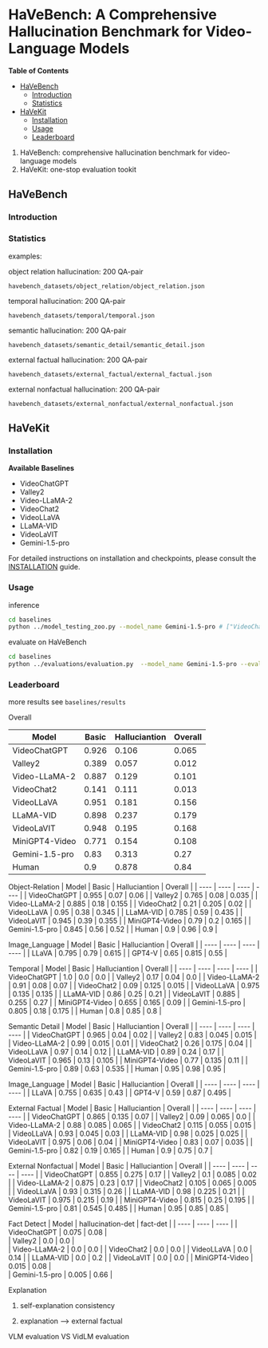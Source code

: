 # HaVeBench: A Comprehensive Hallucination Benchmark for Video-Language Models

**Table of Contents**

- [HaVeBench](#havebench)
    - [Introduction](#introduction)
    - [Statistics](#statistics)
- [HaVeKit](#havekit)
    - [Installation](#installation)
    - [Usage](#usage)
    - [Leaderboard](#leaderboard)

1. HaVeBench: comprehensive hallucination benchmark for video-language models
2. HaVeKit: one-stop evaluation tookit

## HaVeBench


### Introduction


### Statistics



examples:



object relation hallucination: 200 QA-pair

`havebench_datasets/object_relation/object_relation.json`

temporal hallucination: 200 QA-pair

`havebench_datasets/temporal/temporal.json`

semantic hallucination: 200 QA-pair

`havebench_datasets/semantic_detail/semantic_detail.json`

external factual hallucination: 200 QA-pair

`havebench_datasets/external_factual/external_factual.json`

external nonfactual hallucination: 200 QA-pair

`havebench_datasets/external_nonfactual/external_nonfactual.json`


## HaVeKit 

### Installation


**Available Baselines**

- VideoChatGPT
- Valley2
- Video-LLaMA-2
- VideoChat2
- VideoLLaVA
- LLaMA-VID
- VideoLaVIT
- Gemini-1.5-pro

For detailed instructions on installation and checkpoints, please consult the [INSTALLATION](INSTALLATION.md) guide.



### Usage

inference
```bash
cd baselines
python ../model_testing_zoo.py --model_name Gemini-1.5-pro # ["VideoChatGPT", "Valley", "Video-LLaMA-2", "VideoChat2", "VideoLLaVA", "LLaMA-VID", "VideoLaVIT", "Gemini-1.5-pro"])
```

evaluate on HaVeBench
```bash
cd baselines
python ../evaluations/evaluation.py  --model_name Gemini-1.5-pro --eval_obj # [--eval_]
```



### Leaderboard

more results see `baselines/results`



Overall

|  Model    |  Basic    |  Halluciantion     |  Overall |
| ---- | ---- | ---- | ---- |
|  VideoChatGPT    |  0.926    |  0.106    | 0.065     |
|  Valley2    |   0.389   |  0.057    | 0.012     |
|  Video-LLaMA-2    |  0.887    | 0.129     | 0.101     |
|  VideoChat2    |  0.141    | 0.111     | 0.013     |
|  VideoLLaVA    |   0.951   |  0.181    |  0.156    |
|  LLaMA-VID    |   0.898   |  0.237    |  0.179    |
|  VideoLaVIT    |  0.948    |  0.195    | 0.168     |
|  MiniGPT4-Video    |    0.771  |  0.154    |  0.108    |
|  Gemini-1.5-pro    |     0.83 |  0.313    |  0.27    |
|Human | 0.9 | 0.878 | 0.84 |


Object-Relation
|  Model    |  Basic    |  Halluciantion     |  Overall |
| ---- | ---- | ---- | ---- |
|  VideoChatGPT    | 0.955     |  0.07    |  0.06    |
|  Valley2    |   0.765   | 0.08     |  0.035    |
|  Video-LLaMA-2    |  0.885    | 0.18     | 0.155     |
|  VideoChat2    |    0.21  |   0.205   | 0.02     |
|  VideoLLaVA    |  0.95    | 0.38     | 0.345     |
|  LLaMA-VID    |   0.785   |  0.59    |  0.435    |
|  VideoLaVIT    |    0.945  |  0.39    | 0.355     |
|  MiniGPT4-Video    |  0.79    |  0.2    | 0.165     |
|  Gemini-1.5-pro    |  0.845    |  0.56    | 0.52     |
|  Human    |  0.9    |  0.96    | 0.9     |



Image_Language 
|  Model    |  Basic    |  Halluciantion     |  Overall |
| ---- | ---- | ---- | ---- |
|  LLaVA    |  0.795    |  0.79    | 0.615     |
|  GPT4-V    |  0.65    |  0.815    | 0.55     |


Temporal
|  Model    |  Basic    |  Halluciantion     |  Overall |
| ---- | ---- | ---- | ---- |
|  VideoChatGPT    |   1.0   |  0.0    | 0.0     |
|  Valley2    |   0.17   |  0.04    |  0.0    |
|  Video-LLaMA-2    |   0.91   |  0.08    |  0.07    |
|  VideoChat2    |   0.09   |  0.125    | 0.015     |
|  VideoLLaVA    |  0.975    |  0.135    |  0.135    |
|  LLaMA-VID    |    0.86  |  0.25    | 0.21     |
|  VideoLaVIT    |  0.885    | 0.255     |  0.27    |
|  MiniGPT4-Video    |  0.655    |  0.165    | 0.09     |
|  Gemini-1.5-pro    |    0.805  | 0.18     |  0.175    |
|  Human    |  0.8    |  0.85    | 0.8     |


Semantic Detail
|  Model    |  Basic    |  Halluciantion     |  Overall |
| ---- | ---- | ---- | ---- |
|  VideoChatGPT    |  0.965    |  0.04    |  0.02    |
|  Valley2    |    0.83  |  0.045    |  0.015    |
|  Video-LLaMA-2    |  0.99    | 0.015     | 0.01     |
|  VideoChat2    |  0.26    |  0.175    | 0.04     |
|  VideoLLaVA    |  0.97    |  0.14    |   0.12   |
|  LLaMA-VID    |   0.89   |  0.24    |  0.17    |
|  VideoLaVIT    |   0.965   |   0.13   |  0.105    |
|  MiniGPT4-Video    |  0.77    |  0.135    | 0.11     |
|  Gemini-1.5-pro    |  0.89    |   0.63   |   0.535   |
|  Human    |  0.95    |  0.98    | 0.95     |

Image_Language 
|  Model    |  Basic    |  Halluciantion     |  Overall |
| ---- | ---- | ---- | ---- |
|  LLaVA    |  0.755    |  0.635    | 0.43     |
|  GPT4-V    |  0.59    | 0.87     |  0.495    |


External Factual
|  Model    |  Basic    |  Halluciantion     |  Overall |
| ---- | ---- | ---- | ---- |
|  VideoChatGPT    |  0.865    |  0.135    |  0.07    |
|  Valley2    |    0.09   |   0.065  |   0.0   | 
|  Video-LLaMA-2    |  0.88    |  0.085    |  0.065    |
|  VideoChat2    |  0.115    | 0.055     |  0.015    |
|  VideoLLaVA    |  0.93    |   0.045   | 0.03     |
|  LLaMA-VID    |  0.98    |  0.025    | 0.025     |
|  VideoLaVIT    |  0.975    | 0.06     |  0.04    |
|  MiniGPT4-Video    |  0.83    |  0.07    | 0.035     |
|  Gemini-1.5-pro    |   0.82   |   0.19   |  0.165    |
|  Human    |  0.9    |  0.75    | 0.7     |

External Nonfactual
|  Model    |  Basic    |  Halluciantion     |  Overall |
| ---- | ---- | ---- | ---- |
|  VideoChatGPT    | 0.855     | 0.275     |  0.17    |
|  Valley2    |   0.1   |  0.085    |  0.02    |
|  Video-LLaMA-2    |  0.875    |   0.23   |  0.17    |
|  VideoChat2    |   0.105   | 0.065     | 0.005     |
|  VideoLLaVA    |   0.93   |  0.315    | 0.26     |
|  LLaMA-VID    |   0.98   | 0.225      | 0.21     |
|  VideoLaVIT    |    0.975  |  0.215    | 0.19     |
|  MiniGPT4-Video    |   0.815   |  0.25    |  0.195    |
|  Gemini-1.5-pro    |  0.81    |  0.545    |    0.485  |
|  Human    |  0.95    |  0.85    | 0.85     |










Fact Detect
|  Model    |  hallucination-det    |  fact-det     |
| ---- | ---- | ---- | 
|  VideoChatGPT    |   0.075   | 0.08     |  
|  Valley2    |    0.0  |  0.0    |  
|  Video-LLaMA-2    |  0.0    |   0.0   |
|  VideoChat2    |   0.0   | 0.0     |
|  VideoLLaVA    |   0.0   |  0.14    | 
|  LLaMA-VID    |   0.0  | 0.2      | 
|  VideoLaVIT    |    0.0  |   0.0   | 
|  MiniGPT4-Video    |   0.015   |  0.08    |  
|  Gemini-1.5-pro    |    0.005  |  0.66    |


Explanation 

1. self-explanation consistency

2. explanation --> external factual


VLM evaluation VS VidLM evaluation




